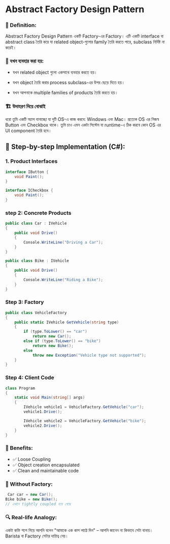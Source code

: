 # Abstract Factory Design Pattern

### 📌 Definition:

Abstract Factory Design Pattern একটি Factory-এর Factory। এটি একটি interface বা abstract class তৈরি করে যা related object-গুলোর family তৈরি করতে পারে, subclass নির্দিষ্ট না করেই।

### 🎯 যখন ব্যবহার করা হয়:

- যখন related object গুলো একসাথে ব্যবহার করতে হয়।

- যখন object তৈরি করার process subclass-এর উপর ছেড়ে দিতে হয়।

- যখন আপনাকে multiple families of products তৈরি করতে হয়।

### 🏗 উদাহরণ দিয়ে বোঝাই

ধরো তুমি একটি অ্যাপ বানাচ্ছো যা দুটি OS-এ কাজ করবে: Windows এবং Mac। প্রত্যেক OS এর নিজস্ব Button এবং Checkbox থাকে। তুমি চাও এমন একটা সিস্টেম যা runtime-এ ঠিক করবে কোন OS এর UI component তৈরি হবে।

## 🧩 Step-by-step Implementation (C#):

### 1. Product Interfaces

```cs
interface IButton {
    void Paint();
}

interface ICheckbox {
    void Paint();
}

```

### step 2: Concrete Products

```cs
public class Car : IVehicle
{
    public void Drive()
    {
        Console.WriteLine("Driving a Car");
    }
}

public class Bike : IVehicle
{
    public void Drive()
    {
        Console.WriteLine("Riding a Bike");
    }
}


```

### Step 3: Factory

```cs
public class VehicleFactory
{
    public static IVehicle GetVehicle(string type)
    {
        if (type.ToLower() == "car")
            return new Car();
        else if (type.ToLower() == "bike")
            return new Bike();
        else
            throw new Exception("Vehicle type not supported");
    }
}


```

### Step 4: Client Code

```cs
class Program
{
    static void Main(string[] args)
    {
        IVehicle vehicle1 = VehicleFactory.GetVehicle("car");
        vehicle1.Drive();

        IVehicle vehicle2 = VehicleFactory.GetVehicle("bike");
        vehicle2.Drive();
    }
}


```

### 🧠 Benefits:

- ✅ Loose Coupling
- ✅ Object creation encapsulated
- ✅ Clean and maintainable code

### 🚫 Without Factory:

```cs
 Car car = new Car();
Bike bike = new Bike();
// এখানে tightly coupled হয়ে গেছে

```

### 🔍 Real-life Analogy:

একটা কফি শপে গিয়ে আপনি বলেন "আমাকে এক কাপ লাট্টে দিন" – আপনি জানেন না কিভাবে সেটা বানায়। Barista বা Factory সেটার দায়িত্ব নেয়।
